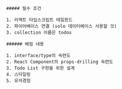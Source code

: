     ##### 필수 조건

    1. 리액트 타입스크립트 테일윈드
    2. 파이어베이스 연결 (solo 데이터베이스 사용할 것)
    3. collection 이름은 todos

    ###### 배점 내용

    1. interface/type의 숙련도
    2. React Component의 props-drilling 숙련도
    3. Todo List 구현을 위한 설계
    4. 스타일링
    5. 유저경험
